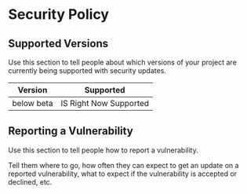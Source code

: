# Security Policy

## Supported Versions

Use this section to tell people about which versions of your project are
currently being supported with security updates.

| Version | Supported          |
| ------- | ------------------ |
| below  beta  |IS Right Now Supported|

## Reporting a Vulnerability

Use this section to tell people how to report a vulnerability.

Tell them where to go, how often they can expect to get an update on a
reported vulnerability, what to expect if the vulnerability is accepted or
declined, etc.
